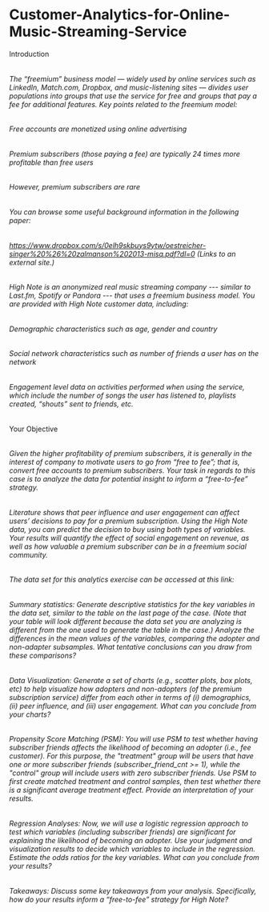 # Customer-Analytics-for-Online-Music-Streaming-Service
Introduction

###### <h6> The “freemium” business model — widely used by online services such as LinkedIn, Match.com, Dropbox, and music-listening sites — divides user populations into groups that use the service for free and groups that pay a fee for additional features. Key points related to the freemium model: 

###### <h6> Free accounts are monetized using online advertising
###### <h6> Premium subscribers (those paying a fee) are typically 24 times more profitable than free users
###### <h6> However, premium subscribers are rare 
###### <h6> You can browse some useful background information in the following paper:
###### <h6> https://www.dropbox.com/s/0elh9skbuys9ytw/oestreicher-singer%20%26%20zalmanson%202013-misq.pdf?dl=0 (Links to an external site.)

###### <h6> High Note is an anonymized real music streaming company --- similar to Last.fm, Spotify or Pandora --- that uses a freemium business model. You are provided with High Note customer data, including:  
###### <h6> Demographic characteristics such as age, gender and country
###### <h6> Social network characteristics such as number of friends a user has on the network
###### <h6> Engagement level data on activities performed when using the service, which include the number of songs the user has listened to, playlists created, “shouts” sent to friends, etc.

Your Objective 
###### <h6> Given the higher profitability of premium subscribers, it is generally in the interest of company to motivate users to go from “free to fee”; that is, convert free accounts to premium subscribers. Your task in regards to this case is to analyze the data for potential insight to inform a “free-to-fee” strategy. 
###### <h6> Literature shows that peer influence and user engagement can affect users’ decisions to pay for a premium subscription. Using the High Note data, you can predict the decision to buy using both types of variables. Your results will quantify the effect of social engagement on revenue, as well as how valuable a premium subscriber can be in a freemium social community. 
###### <h6> The data set for this analytics exercise can be accessed at this link:

###### <h6> Summary statistics: Generate descriptive statistics for the key variables in the data set, similar to the table on the last page of the case. (Note that your table will look different because the data set you are analyzing is different from the one used to generate the table in the case.) Analyze the differences in the mean values of the variables, comparing the adopter and non-adapter subsamples. What tentative conclusions can you draw from these comparisons? 
###### <h6> Data Visualization: Generate a set of charts (e.g., scatter plots, box plots, etc) to help visualize how adopters and non-adopters (of the premium subscription service) differ from each other in terms of (i) demographics, (ii) peer influence, and (iii) user engagement. What can you conclude from your charts? 
###### <h6> Propensity Score Matching (PSM): You will use PSM to test whether having subscriber friends affects the likelihood of becoming an adopter (i.e., fee customer). For this purpose, the "treatment" group will be users that have one or more subscriber friends (subscriber_friend_cnt >= 1), while the "control" group will include users with zero subscriber friends. Use PSM to first create matched treatment and control samples, then test whether there is a significant average treatment effect. Provide an interpretation of your results.
###### <h6> Regression Analyses: Now, we will use a logistic regression approach to test which variables (including subscriber friends) are significant for explaining the likelihood of becoming an adopter. Use your judgment and visualization results to decide which variables to include in the regression. Estimate the odds ratios for the key variables. What can you conclude from your results?
###### <h6> Takeaways: Discuss some key takeaways from your analysis. Specifically, how do your results inform a “free-to-fee” strategy for High Note?
